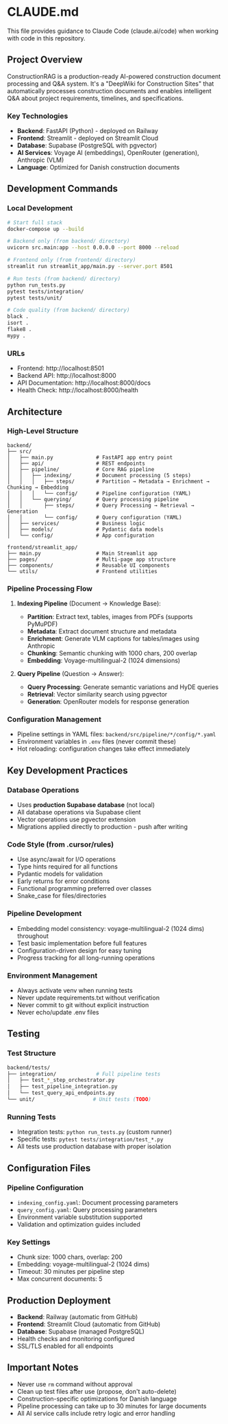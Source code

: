 # CLAUDE.md

This file provides guidance to Claude Code (claude.ai/code) when working with code in this repository.

## Project Overview

ConstructionRAG is a production-ready AI-powered construction document processing and Q&A system. It's a "DeepWiki for Construction Sites" that automatically processes construction documents and enables intelligent Q&A about project requirements, timelines, and specifications.

### Key Technologies
- **Backend**: FastAPI (Python) - deployed on Railway
- **Frontend**: Streamlit - deployed on Streamlit Cloud
- **Database**: Supabase (PostgreSQL with pgvector)
- **AI Services**: Voyage AI (embeddings), OpenRouter (generation), Anthropic (VLM)
- **Language**: Optimized for Danish construction documents

## Development Commands

### Local Development
```bash
# Start full stack
docker-compose up --build

# Backend only (from backend/ directory)
uvicorn src.main:app --host 0.0.0.0 --port 8000 --reload

# Frontend only (from frontend/ directory)
streamlit run streamlit_app/main.py --server.port 8501

# Run tests (from backend/ directory)
python run_tests.py
pytest tests/integration/
pytest tests/unit/

# Code quality (from backend/ directory)
black .
isort .
flake8 .
mypy .
```

### URLs
- Frontend: http://localhost:8501
- Backend API: http://localhost:8000
- API Documentation: http://localhost:8000/docs
- Health Check: http://localhost:8000/health

## Architecture

### High-Level Structure
```
backend/
├── src/
│   ├── main.py              # FastAPI app entry point
│   ├── api/                 # REST endpoints
│   ├── pipeline/            # Core RAG pipeline
│   │   ├── indexing/        # Document processing (5 steps)
│   │   │   ├── steps/       # Partition → Metadata → Enrichment → Chunking → Embedding
│   │   │   └── config/      # Pipeline configuration (YAML)
│   │   └── querying/        # Query processing pipeline
│   │       ├── steps/       # Query Processing → Retrieval → Generation
│   │       └── config/      # Query configuration (YAML)
│   ├── services/            # Business logic
│   ├── models/              # Pydantic data models
│   └── config/              # App configuration

frontend/streamlit_app/
├── main.py                  # Main Streamlit app
├── pages/                   # Multi-page app structure
├── components/              # Reusable UI components
└── utils/                   # Frontend utilities
```

### Pipeline Processing Flow

1. **Indexing Pipeline** (Document → Knowledge Base):
   - **Partition**: Extract text, tables, images from PDFs (supports PyMuPDF)
   - **Metadata**: Extract document structure and metadata
   - **Enrichment**: Generate VLM captions for tables/images using Anthropic
   - **Chunking**: Semantic chunking with 1000 chars, 200 overlap
   - **Embedding**: Voyage-multilingual-2 (1024 dimensions)

2. **Query Pipeline** (Question → Answer):
   - **Query Processing**: Generate semantic variations and HyDE queries
   - **Retrieval**: Vector similarity search using pgvector
   - **Generation**: OpenRouter models for response generation

### Configuration Management
- Pipeline settings in YAML files: `backend/src/pipeline/*/config/*.yaml`
- Environment variables in `.env` files (never commit these)
- Hot reloading: configuration changes take effect immediately

## Key Development Practices

### Database Operations
- Uses **production Supabase database** (not local)
- All database operations via Supabase client
- Vector operations use pgvector extension
- Migrations applied directly to production - push after writing

### Code Style (from .cursor/rules)
- Use async/await for I/O operations
- Type hints required for all functions
- Pydantic models for validation
- Early returns for error conditions
- Functional programming preferred over classes
- Snake_case for files/directories

### Pipeline Development
- Embedding model consistency: voyage-multilingual-2 (1024 dims) throughout
- Test basic implementation before full features
- Configuration-driven design for easy tuning
- Progress tracking for all long-running operations

### Environment Management
- Always activate venv when running tests
- Never update requirements.txt without verification
- Never commit to git without explicit instruction
- Never echo/update .env files

## Testing

### Test Structure
```bash
backend/tests/
├── integration/             # Full pipeline tests
│   ├── test_*_step_orchestrator.py
│   ├── test_pipeline_integration.py
│   └── test_query_api_endpoints.py
└── unit/                   # Unit tests (TODO)
```

### Running Tests
- Integration tests: `python run_tests.py` (custom runner)
- Specific tests: `pytest tests/integration/test_*.py`
- All tests use production database with proper isolation

## Configuration Files

### Pipeline Configuration
- `indexing_config.yaml`: Document processing parameters
- `query_config.yaml`: Query processing parameters
- Environment variable substitution supported
- Validation and optimization guides included

### Key Settings
- Chunk size: 1000 chars, overlap: 200
- Embedding: voyage-multilingual-2 (1024 dims)
- Timeout: 30 minutes per pipeline step
- Max concurrent documents: 5

## Production Deployment

- **Backend**: Railway (automatic from GitHub)
- **Frontend**: Streamlit Cloud (automatic from GitHub)
- **Database**: Supabase (managed PostgreSQL)
- Health checks and monitoring configured
- SSL/TLS enabled for all endpoints

## Important Notes

- Never use `rm` command without approval
- Clean up test files after use (propose, don't auto-delete)
- Construction-specific optimizations for Danish language
- Pipeline processing can take up to 30 minutes for large documents
- All AI service calls include retry logic and error handling